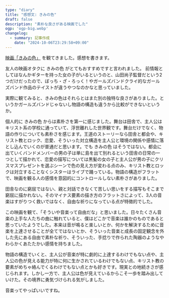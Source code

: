 ```yaml
---
type: "diary"
title: "感想文: きみの色"
draft: false
description: "素朴な良さがある映画でした"
ogp: 'ogp-big.webp'
changelog:
  - summary: 記事作成
    date: "2024-10-06T23:29:58+09:00"
---
```


<!-- titleは自動で入る -->
[映画「きみの色」](https://kiminoiro.jp/) を観てきました。感想を書きます。

友人の映画オタクに きみの色 がとてもおすすめですと言われました。
前情報としてはなんかギターを持った女の子がいるというのと、山田尚子監督だという2つだけだったので、ぼっち・ざ・ろっく！やガールズバンドクライ的なガールズバンド作品のテイストが違うやつなのかなと思っていました。

実際に観てみると、きみの色はそれらとはまた別の独特な良さがありました。というかガールズバンドじゃないし物語の構造も違うから比較ができないというか。

個人的に きみの色 からは素朴さを第一に感じました。舞台は田舎で、主人公はキリスト系の学校に通っていて、浮世離れした世界観です。舞台だけでなく、物語の作りについても素朴さを感じます。王道のストーリーなら田舎と都会や、キリスト教とロック、恋愛、そういった対立構造を主人公と環境の関係や感情に落とし込んでいくのが普通だと思います。でも きみの色 はそうではない。都会に出ていくバンドメンバーの男の子は単に島を出て別れるという田舎の日常の一つとして描かれて、恋愛の描写については黒髪の女の子と主人公が男の子にクリスマスプレゼントを選ぶシーンで色の見え方が変わる点のみ、キリスト教とロックは対立することなくシスターはライブで踊っている。物語の構造がフラットで、映画を観る人の感情を意図的にコントロールしない素朴さがありました。

田舎なのに窮屈ではない、親と対話できなくて苦しい思いをする描写もそこまで窮屈に描かれない。そのマイナス要素の描き方のフラットさによって、3人の音楽はすがりつく救いではなく、自由な祈りになっている点が特徴的でした。

この映画を観て、「そういや音楽って自由だな」と思いました。日々たくさん音楽の上手な人たちの曲に触れていると、僕はどこかで音楽は誰かのものであると思っていたようでした。本来は音が鳴ると楽しいとか、何かを解決するために音楽を上達させることが全てではないとか、そういった音楽と成長の固定観念を外した先にある自由で素朴な祈り、そういった、手捻りで作られた陶器のようなやわらかくあたたかい感情を持ちました。

物語の構造でいくと、主人公が音楽が特に劇的に上達するわけでもない点や、主人公の色が見える能力が特に何に生かされているわけでもない点、キリスト教の要素がめちゃ絡んでくるわけでもない点とかも好きです。現実との地続きさが感じられます。しかし一方で、主人公は色が見えているからこそ一歩を踏み出していけた。その境界に勇気づけられる気がしました。

音楽ってやっぱいいですね。
